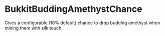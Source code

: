 # BukkitBuddingAmethystChance

Gives a configurable (10% default) chance to drop budding amethyst when mining them with silk touch.
